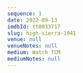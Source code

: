```yaml
---
sequence: 1
date: 2022-09-13
imdbId: tt0033717
slug: high-sierra-1941
venue: null
venueNotes: null
medium: Watch TCM
mediumNotes: null
---
```

